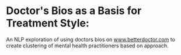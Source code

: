 # Doctor's Bios as a Basis for Treatment Style:
An NLP exploration of using doctors bios on www.betterdoctor.com to create clustering of mental health practitioners based on approach.

